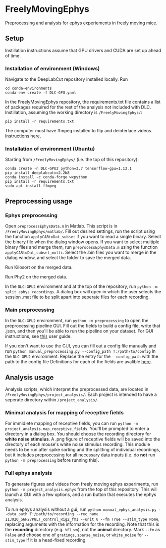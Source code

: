 # FreelyMovingEphys
Preprocessing and analysis for ephys experiements in freely moving mice.

## Setup
Instillation instructions assume that GPU drivers and CUDA are set up ahead of time.
### Installation of environment (Windows)
Navigate to the DeepLabCut repository installed locally. Run
```
cd conda-environments
conda env create -f DLC-GPU.yaml
```
In the FreelyMovingEphys repository, the requirements.txt file contains a list of packages required for the rest of the analysis not included with DLC. Instillation, assuming the working directory is `/FreelyMovingEphys/`:
```
pip install -r requirements.txt
```
The computer must have ffmpeg installed to flip and deinterlace videos. Instructions [here](https://video.stackexchange.com/questions/20495/how-do-i-set-up-and-use-ffmpeg-in-windows).
### Installation of environment (Ubuntu)
Starting from `/FreelyMovingEphys/` (i.e. the top of this repository):
```
conda create -n DLC-GPU2 python=3.7 tensorflow-gpu=1.13.1
pip install deeplabcut==2.2b8
conda install -c conda-forge wxpython
pip install -r requirements.txt
sudo apt install ffmpeg
```

## Preprocessing usage
### Ephys preprocessing
Open `preprocessEphysData.m` in Matlab. This script is in `/FreelyMovingEphys/matlab/`. Fill out desired settings, run the script using the function `applyCARtoDat_subset` if you want to read a single binary. Select the binary file when the dialog window opens. If you want to select multiple binary files and merge them, run `preprocessEphysData.m` using the function `applyCARtoDat_subset_multi`. Select the .bin files you want to merge in the dialog window, and select the folder to save the merged data.

Run Kilosort on the merged data.

Run Phy2 on the merged data.

In the `DLC-GPU2` environment and at the top of the repository, run `python -m split_ephys_recordings`. A dialog box will open in which the user selects the session .mat file to be split apart into seperate files for each recording.

### Main preprocessing
In the `DLC-GPU2` environment, run `python -m preprocessing` to open the preprocessing pipeline GUI. Fill out the fields to build a config file, write that .json, and then you'll be able to run the pipeline on your dataset. For GUI instructions, see [this](https://github.com/nielllab/FreelyMovingEphys/blob/master/docs/GUI_user_guide.md) user guide.

If you don't want to use the GUI, you can fill out a config file manually and run `python manual_preprocessing.py --config_path T:/path/to/config` in the `DLC-GPU2` environment. Replace the entry for the `--config_path` with the path to the config file Definitions for each of the fields are avalible [here](https://github.com/nielllab/FreelyMovingEphys/blob/master/docs/config_options.md).

## Analysis usage

Analysis scripts, which interpret the preprocessed data, are located in `/FreelyMovingEphys/project_analysis/`. Each project is intended to have a seperate directory within `/project_analysis/`.

### Minimal analysis for mapping of receptive fields
For immidiete mapping of receptive fields, you can run `python -m project_analysis.map_receptive_fields`. You'll be prompted to enter a directory in a dialog box. You should choose the recording directory for **white noise stimulus**. A .png figure of receptive fields will be saved into the directory of each mouse's white noise stimulus recording. This module needs to be run after spike sorting and the splitting of individual recordings, but it includes preprocessing for all necessary data inputs (i.e. do **not** run `python -m preprocessing` before running this).
### Full ephys analysis
To generate figures and videos from freely moving ephys experiments, run `python -m project_analysis.ephys` from the top of this repository. This will launch a GUI with a few options, and a run button that executes the ephys analysis.

To run ephys analysis without a gui, run `python manual_ephys_analysis.py --data_path T:/path/to/recording --rec_name 113020_G6H27P8LT_control_Rig2_fm1 --unit 0 --fm True --stim_type None`, replacing arguments with the information for the recording. Note that this is the **recording** directory (e.g. `hf1_wn`), not the **animal** directory. Mark `--fm` as `False` and choose one of `gratings`, `sparse_noise`, or `white_noise` for `--stim_type` if it is a head-fixed recording.

